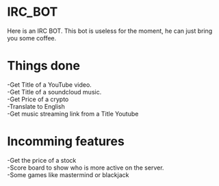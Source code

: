 # IRC_BOT
Here is an IRC BOT. 
This bot is useless for the moment, he can just bring you some coffee.

# Things done
-Get Title of a YouTube video.  
-Get Title of a soundcloud music.  
-Get Price of a crypto   
-Translate to English   
-Get music streaming link from a Title Youtube  

# Incomming features
-Get the price of a stock   
-Score board to show who is more active on the server.  
-Some games like mastermind or blackjack  
